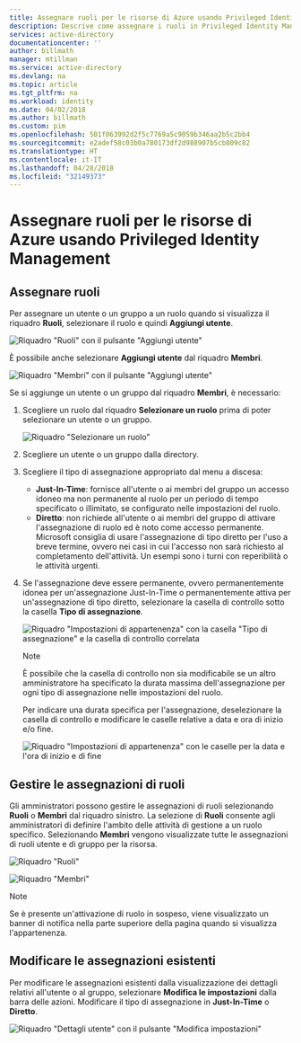 ```yaml
---
title: Assegnare ruoli per le risorse di Azure usando Privileged Identity Management | Microsoft Docs
description: Descrive come assegnare i ruoli in Privileged Identity Management.
services: active-directory
documentationcenter: ''
author: billmath
manager: mtillman
ms.service: active-directory
ms.devlang: na
ms.topic: article
ms.tgt_pltfrm: na
ms.workload: identity
ms.date: 04/02/2018
ms.author: billmath
ms.custom: pim
ms.openlocfilehash: 501f063992d2f5c7769a5c9059b346aa2b5c2bb4
ms.sourcegitcommit: e2adef58c03b0a780173df2d988907b5cb809c82
ms.translationtype: HT
ms.contentlocale: it-IT
ms.lasthandoff: 04/28/2018
ms.locfileid: "32149373"
---
```

# <a name="assign-roles-for-azure-resources-by-using-privileged-identity-management"></a>Assegnare ruoli per le risorse di Azure usando Privileged Identity Management

## <a name="assign-roles"></a>Assegnare ruoli

Per assegnare un utente o un gruppo a un ruolo quando si visualizza il riquadro **Ruoli**, selezionare il ruolo e quindi **Aggiungi utente**. 

![Riquadro "Ruoli" con il pulsante "Aggiungi utente"](media/azure-pim-resource-rbac/rbac-assign-roles-1.png)

È possibile anche selezionare **Aggiungi utente** dal riquadro **Membri**.

![Riquadro "Membri" con il pulsante "Aggiungi utente"](media/azure-pim-resource-rbac/rbac-assign-roles-2.png)


Se si aggiunge un utente o un gruppo dal riquadro **Membri**, è necessario: 

1. Scegliere un ruolo dal riquadro **Selezionare un ruolo** prima di poter selezionare un utente o un gruppo.

   ![Riquadro "Selezionare un ruolo"](media/azure-pim-resource-rbac/rbac-assign-roles-select-role.png)

2. Scegliere un utente o un gruppo dalla directory.

3. Scegliere il tipo di assegnazione appropriato dal menu a discesa: 

   - **Just-In-Time**: fornisce all'utente o ai membri del gruppo un accesso idoneo ma non permanente al ruolo per un periodo di tempo specificato o illimitato, se configurato nelle impostazioni del ruolo. 
   - **Diretto**: non richiede all'utente o ai membri del gruppo di attivare l'assegnazione di ruolo ed è noto come accesso permanente. Microsoft consiglia di usare l'assegnazione di tipo diretto per l'uso a breve termine, ovvero nei casi in cui l'accesso non sarà richiesto al completamento dell'attività. Un esempi sono i turni con reperibilità o le attività urgenti.

4. Se l'assegnazione deve essere permanente, ovvero permanentemente idonea per un'assegnazione Just-In-Time o permanentemente attiva per un'assegnazione di tipo diretto, selezionare la casella di controllo sotto la casella **Tipo di assegnazione**.

   ![Riquadro "Impostazioni di appartenenza" con la casella "Tipo di assegnazione" e la casella di controllo correlata](media/azure-pim-resource-rbac/rbac-assign-roles-settings.png)

   >[!NOTE]
   >È possibile che la casella di controllo non sia modificabile se un altro amministratore ha specificato la durata massima dell'assegnazione per ogni tipo di assegnazione nelle impostazioni del ruolo.

   Per indicare una durata specifica per l'assegnazione, deselezionare la casella di controllo e modificare le caselle relative a data e ora di inizio e/o fine.

   ![Riquadro "Impostazioni di appartenenza" con le caselle per la data e l'ora di inizio e di fine](media/azure-pim-resource-rbac/rbac-assign-roles-duration.png)


## <a name="manage-role-assignments"></a>Gestire le assegnazioni di ruoli

Gli amministratori possono gestire le assegnazioni di ruoli selezionando **Ruoli** o **Membri** dal riquadro sinistro. La selezione di **Ruoli** consente agli amministratori di definire l'ambito delle attività di gestione a un ruolo specifico. Selezionando **Membri** vengono visualizzate tutte le assegnazioni di ruoli utente e di gruppo per la risorsa.

![Riquadro "Ruoli"](media/azure-pim-resource-rbac/rbac-assign-roles-roles.png)

![Riquadro "Membri"](media/azure-pim-resource-rbac/rbac-assign-roles-members.png)

>[!NOTE]
Se è presente un'attivazione di ruolo in sospeso, viene visualizzato un banner di notifica nella parte superiore della pagina quando si visualizza l'appartenenza.


## <a name="modify-existing-assignments"></a>Modificare le assegnazioni esistenti

Per modificare le assegnazioni esistenti dalla visualizzazione dei dettagli relativi all'utente o al gruppo, selezionare **Modifica le impostazioni** dalla barra delle azioni. Modificare il tipo di assegnazione in **Just-In-Time** o **Diretto**.

![Riquadro "Dettagli utente" con il pulsante "Modifica impostazioni"](media/azure-pim-resource-rbac/rbac-assign-role-manage.png)
